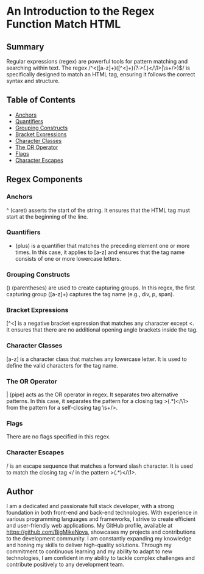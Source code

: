 # An Introduction to the Regex Function Match HTML

## Summary

Regular expressions (regex) are powerful tools for pattern matching and searching within text. The regex /^<([a-z]+)([^<]+)*(?:>(.*)<\/\1>|\s+\/>)$/ is specifically designed to match an HTML tag, ensuring it follows the correct syntax and structure.

## Table of Contents

- [Anchors](#anchors)
- [Quantifiers](#quantifiers)
- [Grouping Constructs](#grouping-constructs)
- [Bracket Expressions](#bracket-expressions)
- [Character Classes](#character-classes)
- [The OR Operator](#the-or-operator)
- [Flags](#flags)
- [Character Escapes](#character-escapes)

## Regex Components

### Anchors

^ (caret) asserts the start of the string. It ensures that the HTML tag must start at the beginning of the line.

### Quantifiers

+ (plus) is a quantifier that matches the preceding element one or more times. In this case, it applies to [a-z] and ensures that the tag name consists of one or more lowercase letters.

### Grouping Constructs

() (parentheses) are used to create capturing groups. In this regex, the first capturing group ([a-z]+) captures the tag name (e.g., div, p, span).

### Bracket Expressions

[^<] is a negative bracket expression that matches any character except <. It ensures that there are no additional opening angle brackets inside the tag.

### Character Classes

[a-z] is a character class that matches any lowercase letter. It is used to define the valid characters for the tag name.

### The OR Operator

| (pipe) acts as the OR operator in regex. It separates two alternative patterns. In this case, it separates the pattern for a closing tag >(.*)<\/\1> from the pattern for a self-closing tag \s+\/>.

### Flags

There are no flags specified in this regex.

### Character Escapes

\/ is an escape sequence that matches a forward slash character. It is used to match the closing tag </ in the pattern >(.*)<\/\1>.

## Author

I am a dedicated and passionate full stack developer, with a strong foundation in both front-end and back-end technologies. With experience in various programming languages and frameworks, I strive to create efficient and user-friendly web applications. My GitHub profile, available at https://github.com/BigMikeNova, showcases my projects and contributions to the development community. I am constantly expanding my knowledge and honing my skills to deliver high-quality solutions. Through my commitment to continuous learning and my ability to adapt to new technologies, I am confident in my ability to tackle complex challenges and contribute positively to any development team.
